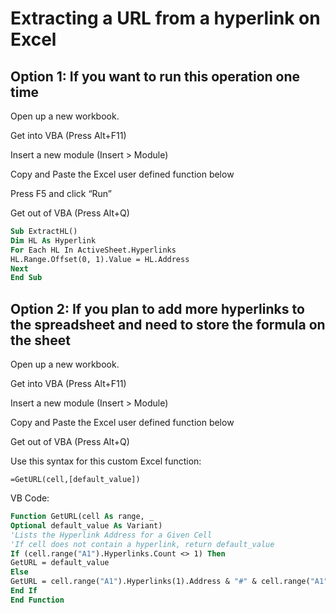 # Extracting a URL from a hyperlink on Excel

## Option 1: If you want to run this operation one time

Open up a new workbook.

Get into VBA (Press Alt+F11)

Insert a new module (Insert > Module)

Copy and Paste the Excel user defined function below

Press F5 and click “Run”

Get out of VBA (Press Alt+Q)

```vb
Sub ExtractHL()
Dim HL As Hyperlink
For Each HL In ActiveSheet.Hyperlinks
HL.Range.Offset(0, 1).Value = HL.Address
Next
End Sub
```

## Option 2: If you plan to add more hyperlinks to the spreadsheet and need to store the formula on the sheet

Open up a new workbook.

Get into VBA (Press Alt+F11)

Insert a new module (Insert > Module)

Copy and Paste the Excel user defined function below

Get out of VBA (Press Alt+Q)

Use this syntax for this custom Excel function:

```excel
=GetURL(cell,[default_value])
```

VB Code:

```vb
Function GetURL(cell As range, _
Optional default_value As Variant)
'Lists the Hyperlink Address for a Given Cell
'If cell does not contain a hyperlink, return default_value
If (cell.range("A1").Hyperlinks.Count <> 1) Then
GetURL = default_value
Else
GetURL = cell.range("A1").Hyperlinks(1).Address & "#" & cell.range("A1").Hyperlinks(1).SubAddress
End If
End Function
```
